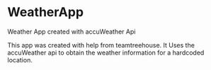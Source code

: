 # WeatherApp
Weather App created with accuWeather Api

This app was created with help from teamtreehouse. It Uses the accuWeather api to obtain the weather information for a hardcoded location.
